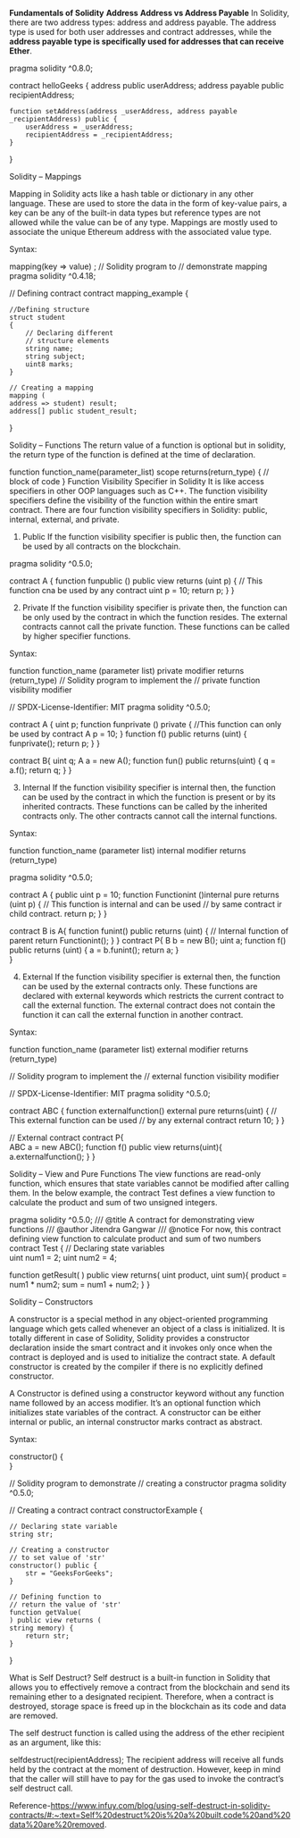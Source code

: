 **Fundamentals of Solidity**
**Address**
**Address vs Address Payable**
In Solidity, there are two address types: address and address payable. The address type is used for both user addresses and contract addresses, while the **address payable type is specifically used for addresses that can receive Ether**.

pragma solidity ^0.8.0; 

contract helloGeeks { 
	address public userAddress; 
	address payable public recipientAddress; 

	function setAddress(address _userAddress, address payable _recipientAddress) public { 
		userAddress = _userAddress; 
		recipientAddress = _recipientAddress; 
	} 
}

Solidity – Mappings

Mapping in Solidity acts like a hash table or dictionary in any other language. These are used to store the data in the form of key-value pairs, a key can be any of the built-in data types but reference types are not allowed while the value can be of any type. Mappings are mostly used to associate the unique Ethereum address with the associated value type.

Syntax:

mapping(key => value) <access specifier> <name>;
// Solidity program to 
// demonstrate mapping
pragma solidity ^0.4.18; 

// Defining contract 
contract mapping_example {
	
	//Defining structure
	struct student 
	{
		// Declaring different 
		// structure elements
		string name;
		string subject;
		uint8 marks;
	}
	
	// Creating a mapping
	mapping (
	address => student) result;
	address[] public student_result; 
}

Solidity – Functions
The return value of a function is optional but in solidity, the return type of the function is defined at the time of declaration.

function function_name(parameter_list) scope returns(return_type) {
       // block of code
}
Function Visibility Specifier in Solidity
It is like access specifiers in other OOP languages such as C++. The function visibility specifiers define the visibility of the function within the entire smart contract. There are four function visibility specifiers in Solidity: public, internal, external, and private.

1. Public
If the function visibility specifier is public then, the function can be used by all contracts on the blockchain.


pragma solidity ^0.5.0; 

contract A { 
function funpublic () public view returns (uint p) 
{ 
	// This function cna be used by any contract 
	uint p = 10; 
	return p; 
} 
}

2. Private
If the function visibility specifier is private then, the function can be only used by the contract in which the function resides. The external contracts cannot call the private function. These functions can be called by higher specifier functions.

Syntax:

function function_name (parameter list) private modifier returns (return_type)
// Solidity program to implement the 
// private function visibility modifier 

// SPDX-License-Identifier: MIT 
pragma solidity ^0.5.0; 

contract A { 
uint p; 
function funprivate () private
{ 
	//This function can only be used by contract A 
	p = 10; 
} 
function f() public returns (uint) 
{ 
	funprivate(); 
	return p; 
} 
} 

contract B{ 
uint q; 
A a = new A(); 
function fun() public returns(uint) 
{ 
	q = a.f(); 
	return q; 
} 
}

3. Internal
If the function visibility specifier is internal then, the function can be used by the contract in which the function is present or by its inherited contracts. These functions can be called by the inherited contracts only. The other contracts cannot call the internal functions.

Syntax:

function function_name (parameter list) internal modifier returns (return_type)

pragma solidity ^0.5.0; 

contract A { 
public uint p = 10; 
function Functionint ()internal pure returns (uint p) 
{ 
	// This function is internal and can be used 
	// by same contract ir child contract. 
	return p; 
} 
} 

contract B is A{ 
function funint() public returns (uint) 
{ 
	// Internal function of parent 
	return Functionint(); 
} 
} 
contract P{ 
B b = new B(); 
uint a; 
function f() public returns (uint) 
{ 
	a = b.funint(); 
	return a; 
}	 
}

4. External
If the function visibility specifier is external then, the function can be used by the external contracts only. These functions are declared with external keywords which restricts the current contract to call the external function. The external contract does not contain the function it can call the external function in another contract.

Syntax:

function function_name (parameter list) external modifier returns (return_type) 

// Solidity program to implement the 
// external function visibility modifier 

// SPDX-License-Identifier: MIT 
pragma solidity ^0.5.0; 

contract ABC { 
function externalfunction() external pure returns(uint) 
{ 
	// This external function can be used 
	// by any external contract 
	return 10; 
} 
} 

// External contract 
contract P{							 
ABC a = new ABC(); 
function f() public view returns(uint){ 
a.externalfunction(); 
} 
}

Solidity – View and Pure Functions
The view functions are read-only function, which ensures that state variables cannot be modified after calling them. In the below example, the contract Test defines a view function to calculate the product and sum of two unsigned integers.

pragma solidity ^0.5.0;
/// @title A contract for demonstrating view functions
/// @author Jitendra Gangwar
/// @notice For now, this contract defining view function to calculate product and sum of two numbers 
contract Test {
	// Declaring state variables							 
	uint num1 = 2; 
	uint num2 = 4;

function getResult(
) public view returns(
	uint product, uint sum){
	product = num1 * num2;
	sum = num1 + num2; 
}
}



Solidity – Constructors

A constructor is a special method in any object-oriented programming language which gets called whenever an object of a class is initialized. It is totally different in case of Solidity, Solidity provides a constructor declaration inside the smart contract and it invokes only once when the contract is deployed and is used to initialize the contract state. A default constructor is created by the compiler if there is no explicitly defined constructor.

A Constructor is defined using a constructor keyword without any function name followed by an access modifier. It’s an optional function which initializes state variables of the contract. A constructor can be either internal or public, an internal constructor marks contract as abstract. 

Syntax:

constructor() <Access Modifier> {          
} 

// Solidity program to demonstrate 
// creating a constructor
pragma solidity ^0.5.0;	 
		
// Creating a contract
contract constructorExample {	 
		
	// Declaring state variable
	string str;	 
			
	// Creating a constructor 
	// to set value of 'str'
	constructor() public {				 
		str = "GeeksForGeeks";	 
	}	 
	
	// Defining function to 
	// return the value of 'str' 
	function getValue(
	) public view returns (
	string memory) {	 
		return str;	 
	}	 
}

What is Self Destruct?
Self destruct is a built-in function in Solidity that allows you to effectively remove a contract from the blockchain and send its remaining ether to a designated recipient. Therefore, when a contract is destroyed, storage space is freed up in the blockchain as its code and data are removed.

The self destruct function is called using the address of the ether recipient as an argument, like this:

selfdestruct(recipientAddress);
The recipient address will receive all funds held by the contract at the moment of destruction. However, keep in mind that the caller will still have to pay for the gas used to invoke the contract’s self destruct call.

Reference-https://www.infuy.com/blog/using-self-destruct-in-solidity-contracts/#:~:text=Self%20destruct%20is%20a%20built,code%20and%20data%20are%20removed.








